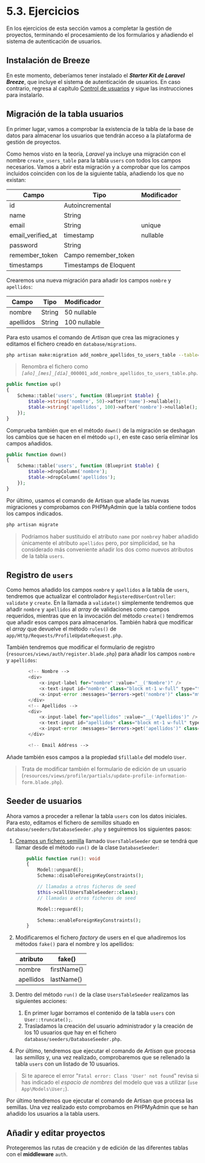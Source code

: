 # 5.3. Ejercicios

En los ejercicios de esta sección vamos a completar la gestión de proyectos, terminando el procesamiento de los formularios y añadiendo el sistema de autenticación de usuarios.

## Instalación de Breeze

En este momento, deberíamos tener instalado el _**Starter Kit de Laravel Breeze**_, que incluye el sistema de autenticación de usuarios. En caso contrario, regresa al capítulo [Control de usuarios](./052_Autenticacion.md) y sigue las instrucciones para instalarlo.

## Migración de la tabla usuarios

En primer lugar, vamos a comprobar la existencia de la tabla de la base de datos para almacenar los usuarios que tendrán acceso a la plataforma de gestión de proyectos.

Como hemos visto en la teoría, _Laravel_ ya incluye una migración con el nombre `create_users_table` para la tabla `users` con todos los campos necesarios. Vamos a abrir esta migración y a comprobar que los campos incluidos coinciden con los de la siguiente tabla, añadiendo los que no existan:

Campo | Tipo | Modificador
--|--|--
id | Autoincremental | 
name | String | 
email | String | unique
email_verified_at | timestamp | nullable
password | String | 
remember_token | Campo remember_token | 
timestamps | Timestamps de Eloquent |  

Crearemos una nueva migración para añadir los campos `nombre` y `apellidos`:

Campo | Tipo | Modificador
--|--|--
nombre | String | 50 nullable
apellidos | String | 100 nullable

Para esto usamos el comando de _Artisan_ que crea las migraciones y editamos el fichero creado en `database/migrations`.

```bash
php artisan make:migration add_nombre_apellidos_to_users_table --table=users
```

> Renombra el fichero como _`[año]_[mes]_[día]`_`_000001_add_nombre_apellidos_to_users_table.php`.

```php
public function up()
{
    Schema::table('users', function (Blueprint $table) {
        $table->string('nombre', 50)->after('name')->nullable();
        $table->string('apellidos', 100)->after('nombre')->nullable();
    });
}
```

Comprueba también que en el método `down()` de la migración se deshagan los cambios que se hacen en el método `up()`, en este caso sería eliminar los campos añadidos.

```php
public function down()
{
    Schema::table('users', function (Blueprint $table) {
        $table->dropColumn('nombre');
        $table->dropColumn('apellidos');
    });
}
```

Por último, usamos el comando de Artisan que añade las nuevas migraciones y comprobamos con PHPMyAdmin que la tabla contiene todos los campos indicados.

```bash
php artisan migrate
```
> Podríamos haber sustituido el atributo `name` por `nombre`y haber añadido únicamente el atributo `apellidos` pero, por simplicidad, se ha considerado más conveniente añadir los dos como nuevos atributos de la tabla `users`.

## Registro de `users`

Como hemos añadido los campos `nombre` y `apellidos` a la tabla de `users`, tendremos que actualizar el controlador `RegisteredUserController`: `validate` y `create`. En la llamada a `validate()` simplemente tendremos que añadir `nombre` y `apellidos` al _array_ de validaciones como campos requeridos, mientras que en la invocación del método `create()` tendremos que añadir esos campos para almacenarlos. También habrá que modificar el _array_ que devuelve el método `rules()` de `app/Http/Requests/ProfileUpdateRequest.php`.

También tendremos que modificar el formulario de registro (`resources/views/auth/register.blade.php`) para añadir los campos `nombre` y `apellidos`:

```php
        <!-- Nombre -->
        <div>
            <x-input-label for="nombre" :value="__('Nombre')" />
            <x-text-input id="nombre" class="block mt-1 w-full" type="text" name="nombre" :value="old('nombre')" required autofocus autocomplete="nombre" />
            <x-input-error :messages="$errors->get('nombre')" class="mt-2" />
        </div>
        <!-- Apellidos -->
        <div>
            <x-input-label for="apellidos" :value="__('Apellidos')" />
            <x-text-input id="apellidos" class="block mt-1 w-full" type="text" name="apellidos" :value="old('apellidos')" required autofocus autocomplete="apellidos" />
            <x-input-error :messages="$errors->get('apellidos')" class="mt-2" />
        </div>

        <!-- Email Address -->
```

Añade también esos campos a la propiedad `$fillable` del modelo `User`.

> Trata de modificar también el formulario de edición de un usuario (`resources/views/profile/partials/update-profile-information-form.blade.php`).

## Seeder de usuarios

Ahora vamos a proceder a rellenar la tabla `users` con los datos iniciales. Para esto, editamos el fichero de _semillas_ situado en `database/seeders/DatabaseSeeder.php` y seguiremos los siguientes pasos:

1. [Creamos un fichero semilla](./045_databaseSeeding.md#crear-ficheros-semilla) llamado `UsersTableSeeder` que se tendrá que llamar desde el método `run()` de la clase `DatabaseSeeder`:

    ```php
        public function run(): void
        {
            Model::unguard();
            Schema::disableForeignKeyConstraints();

            // llamadas a otros ficheros de seed
            $this->call(UsersTableSeeder::class);
            // llamadas a otros ficheros de seed

            Model::reguard();

            Schema::enableForeignKeyConstraints();
        }
    ```
2. Modificaremos el fichero _factory_ de users en el que añadiremos los métodos `fake()` para el nombre y los apellidos:

    atributo | fake()
    --|--
    nombre | firstName()
    apellidos | lastName()

3. Dentro del método `run()` de la clase `UsersTableSeeder` realizamos las siguientes acciones:

    1. En primer lugar borramos el contenido de la tabla `users` con `User::truncate();`.
    1. Trasladamos la creación del usuario administrador y la creación de los 10 usuarios que hay en el fichero `database/seeders/DatabaseSeeder.php`.

4. Por último, tendremos que ejecutar el comando de _Artisan_ que procesa las _semillas_ y, una vez realizado, comprobaremos que se rellenado la tabla `users` con un listado de 10 usuarios.

> Si te aparece el error "`Fatal error: Class 'User' not found`" revisa si has indicado el _espacio de nombres_ del modelo que vas a utilizar (`use App\Models\User;`).

Por último tendremos que ejecutar el comando de Artisan que procesa las semillas. Una vez realizado esto comprobamos en PHPMyAdmin que se han añadido los usuarios a la tabla users.

## Añadir y editar proyectos

Protegeremos las rutas de creación y de edición de las diferentes tablas con el **middleware** `auth`.
